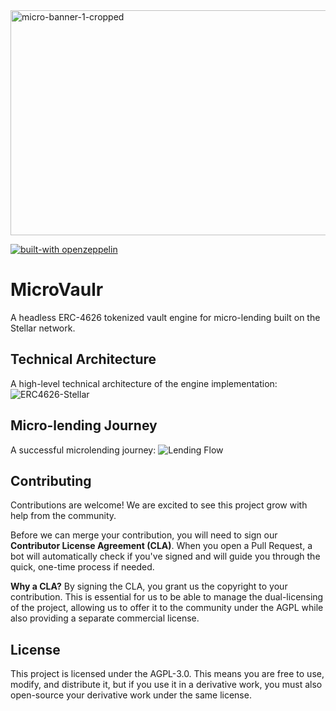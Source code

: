 <img width="1536" height="360" alt="micro-banner-1-cropped" src="https://github.com/user-attachments/assets/ca329f67-5857-4a46-9cea-9d38235551df" />

[![built-with openzeppelin](https://img.shields.io/badge/built%20with-OpenZeppelin-3677FF)](https://docs.openzeppelin.com/)
# MicroVaulr
A headless ERC-4626 tokenized vault engine for micro-lending built on the Stellar network.

## Technical Architecture
A high-level technical architecture of the engine implementation:
![ERC4626-Stellar](https://github.com/user-attachments/assets/15df2664-5089-4b9b-a14e-e6e0b16da69d)

## Micro-lending Journey
A successful microlending journey:
![Lending Flow](https://github.com/user-attachments/assets/48ed6178-1a63-49bd-bb53-a1eb7bb47808)

## Contributing

Contributions are welcome! We are excited to see this project grow with help from the community.

Before we can merge your contribution, you will need to sign our **Contributor License Agreement (CLA)**. When you open a Pull Request, a bot will automatically check if you've signed and will guide you through the quick, one-time process if needed.

**Why a CLA?** By signing the CLA, you grant us the copyright to your contribution. This is essential for us to be able to manage the dual-licensing of the project, allowing us to offer it to the community under the AGPL while also providing a separate commercial license.

## License
This project is licensed under the AGPL-3.0. This means you are free to use, modify, and distribute it, but if you use it in a derivative work, you must also open-source your derivative work under the same license.
